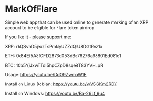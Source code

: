 # MarkOfFlare
Simple web app that can be used online to generate marking of an XRP account to be eligible for Flare token airdrop

If you like it - please support me:

XRP: rhQSvhD5jexzTsPmNyUZZdQrU8DGtRvz1x

ETH: 0x84Ef5A8fCFD2873d053dBc76276a98801Ed081e1

BTC: 1Cb5YjJxwTTdi5hpCZpD8sqe8T83YVHLpR

Usage: 
https://youtu.be/DdO9ZwmbW1E

Install on Linux Debian:
https://youtu.be/wV5j6Km2RDY

Install on Windows:
https://youtu.be/Ba-26Lf_9u4
